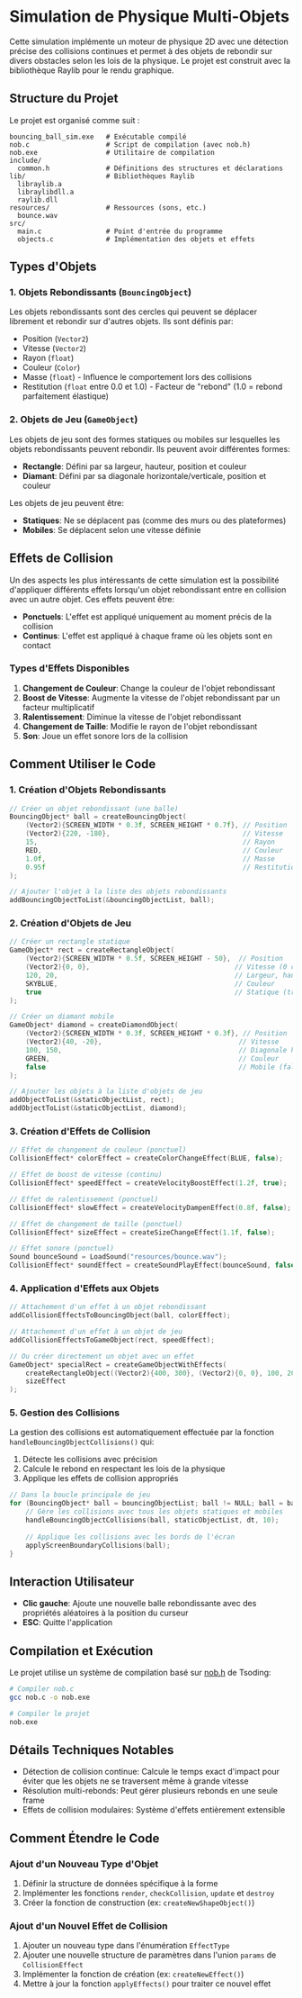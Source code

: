 # Simulation de Physique Multi-Objets

Cette simulation implémente un moteur de physique 2D avec une détection précise des collisions continues et permet à des objets de rebondir sur divers obstacles selon les lois de la physique. Le projet est construit avec la bibliothèque Raylib pour le rendu graphique.

## Structure du Projet

Le projet est organisé comme suit :

```
bouncing_ball_sim.exe   # Exécutable compilé
nob.c                   # Script de compilation (avec nob.h)
nob.exe                 # Utilitaire de compilation
include/
  common.h              # Définitions des structures et déclarations
lib/                    # Bibliothèques Raylib
  libraylib.a
  libraylibdll.a
  raylib.dll
resources/              # Ressources (sons, etc.)
  bounce.wav
src/
  main.c                # Point d'entrée du programme
  objects.c             # Implémentation des objets et effets
```

## Types d'Objets

### 1. Objets Rebondissants (`BouncingObject`)

Les objets rebondissants sont des cercles qui peuvent se déplacer librement et rebondir sur d'autres objets. Ils sont définis par:

- Position (`Vector2`)
- Vitesse (`Vector2`)
- Rayon (`float`)
- Couleur (`Color`)
- Masse (`float`) - Influence le comportement lors des collisions
- Restitution (`float` entre 0.0 et 1.0) - Facteur de "rebond" (1.0 = rebond parfaitement élastique)

### 2. Objets de Jeu (`GameObject`)

Les objets de jeu sont des formes statiques ou mobiles sur lesquelles les objets rebondissants peuvent rebondir. Ils peuvent avoir différentes formes:

- **Rectangle**: Défini par sa largeur, hauteur, position et couleur
- **Diamant**: Défini par sa diagonale horizontale/verticale, position et couleur

Les objets de jeu peuvent être:
- **Statiques**: Ne se déplacent pas (comme des murs ou des plateformes)
- **Mobiles**: Se déplacent selon une vitesse définie

## Effets de Collision

Un des aspects les plus intéressants de cette simulation est la possibilité d'appliquer différents effets lorsqu'un objet rebondissant entre en collision avec un autre objet. Ces effets peuvent être:

- **Ponctuels**: L'effet est appliqué uniquement au moment précis de la collision
- **Continus**: L'effet est appliqué à chaque frame où les objets sont en contact

### Types d'Effets Disponibles

1. **Changement de Couleur**: Change la couleur de l'objet rebondissant
2. **Boost de Vitesse**: Augmente la vitesse de l'objet rebondissant par un facteur multiplicatif
3. **Ralentissement**: Diminue la vitesse de l'objet rebondissant
4. **Changement de Taille**: Modifie le rayon de l'objet rebondissant
5. **Son**: Joue un effet sonore lors de la collision

## Comment Utiliser le Code

### 1. Création d'Objets Rebondissants

```c
// Créer un objet rebondissant (une balle)
BouncingObject* ball = createBouncingObject(
    (Vector2){SCREEN_WIDTH * 0.3f, SCREEN_HEIGHT * 0.7f}, // Position
    (Vector2){220, -180},                                 // Vitesse
    15,                                                   // Rayon
    RED,                                                  // Couleur
    1.0f,                                                 // Masse
    0.95f                                                 // Restitution (bounciness)
);

// Ajouter l'objet à la liste des objets rebondissants
addBouncingObjectToList(&bouncingObjectList, ball);
```

### 2. Création d'Objets de Jeu

```c
// Créer un rectangle statique
GameObject* rect = createRectangleObject(
    (Vector2){SCREEN_WIDTH * 0.5f, SCREEN_HEIGHT - 50},  // Position
    (Vector2){0, 0},                                    // Vitesse (0 car statique)
    120, 20,                                            // Largeur, hauteur
    SKYBLUE,                                            // Couleur
    true                                                // Statique (true) ou mobile (false)
);

// Créer un diamant mobile
GameObject* diamond = createDiamondObject(
    (Vector2){SCREEN_WIDTH * 0.3f, SCREEN_HEIGHT * 0.3f}, // Position
    (Vector2){40, -20},                                  // Vitesse
    100, 150,                                            // Diagonale horizontale, verticale
    GREEN,                                               // Couleur
    false                                                // Mobile (false)
);

// Ajouter les objets à la liste d'objets de jeu
addObjectToList(&staticObjectList, rect);
addObjectToList(&staticObjectList, diamond);
```

### 3. Création d'Effets de Collision

```c
// Effet de changement de couleur (ponctuel)
CollisionEffect* colorEffect = createColorChangeEffect(BLUE, false);

// Effet de boost de vitesse (continu)
CollisionEffect* speedEffect = createVelocityBoostEffect(1.2f, true);

// Effet de ralentissement (ponctuel)
CollisionEffect* slowEffect = createVelocityDampenEffect(0.8f, false);

// Effet de changement de taille (ponctuel)
CollisionEffect* sizeEffect = createSizeChangeEffect(1.1f, false);

// Effet sonore (ponctuel)
Sound bounceSound = LoadSound("resources/bounce.wav");
CollisionEffect* soundEffect = createSoundPlayEffect(bounceSound, false);
```

### 4. Application d'Effets aux Objets

```c
// Attachement d'un effet à un objet rebondissant
addCollisionEffectsToBouncingObject(ball, colorEffect);

// Attachement d'un effet à un objet de jeu
addCollisionEffectsToGameObject(rect, speedEffect);

// Ou créer directement un objet avec un effet
GameObject* specialRect = createGameObjectWithEffects(
    createRectangleObject((Vector2){400, 300}, (Vector2){0, 0}, 100, 20, RED, true),
    sizeEffect
);
```

### 5. Gestion des Collisions

La gestion des collisions est automatiquement effectuée par la fonction `handleBouncingObjectCollisions()` qui:

1. Détecte les collisions avec précision
2. Calcule le rebond en respectant les lois de la physique
3. Applique les effets de collision appropriés

```c
// Dans la boucle principale de jeu
for (BouncingObject* ball = bouncingObjectList; ball != NULL; ball = ball->next) {
    // Gère les collisions avec tous les objets statiques et mobiles
    handleBouncingObjectCollisions(ball, staticObjectList, dt, 10);
    
    // Applique les collisions avec les bords de l'écran
    applyScreenBoundaryCollisions(ball);
}
```

## Interaction Utilisateur

- **Clic gauche**: Ajoute une nouvelle balle rebondissante avec des propriétés aléatoires à la position du curseur
- **ESC**: Quitte l'application

## Compilation et Exécution

Le projet utilise un système de compilation basé sur [nob.h](https://github.com/tsoding/nobuild) de Tsoding:

```bash
# Compiler nob.c
gcc nob.c -o nob.exe

# Compiler le projet
nob.exe
```

## Détails Techniques Notables

- Détection de collision continue: Calcule le temps exact d'impact pour éviter que les objets ne se traversent même à grande vitesse
- Résolution multi-rebonds: Peut gérer plusieurs rebonds en une seule frame
- Effets de collision modulaires: Système d'effets entièrement extensible

## Comment Étendre le Code

### Ajout d'un Nouveau Type d'Objet

1. Définir la structure de données spécifique à la forme
2. Implémenter les fonctions `render`, `checkCollision`, `update` et `destroy`
3. Créer la fonction de construction (ex: `createNewShapeObject()`)

### Ajout d'un Nouvel Effet de Collision

1. Ajouter un nouveau type dans l'énumération `EffectType`
2. Ajouter une nouvelle structure de paramètres dans l'union `params` de `CollisionEffect`
3. Implémenter la fonction de création (ex: `createNewEffect()`)
4. Mettre à jour la fonction `applyEffects()` pour traiter ce nouvel effet

